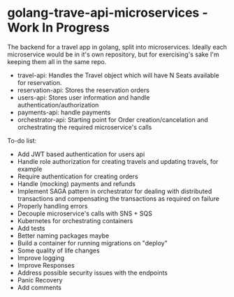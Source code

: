 # golang-trave-api-microservices - Work In Progress

The backend for a travel app in golang, split into microservices. Ideally each microservice would be in it's own repository, but for exercising's sake I'm keeping them all in the same repo.

- travel-api: Handles the Travel object which will have N Seats available for reservation.
- reservation-api: Stores the reservation orders
- users-api: Stores user information and handle authentication/authorization
- payments-api: handle payments
- orchestrator-api: Starting point for Order creation/cancelation and orchestrating the required microservice's calls

To-do list:
- Add JWT based authentication for users api
- Handle role authorization for creating travels and updating travels, for example
- Require authentication for creating orders
- Handle (mocking) payments and refunds
- Implement SAGA pattern in orchestrator for dealing with distributed transactions and compensating the transactions as required on failure
- Properly handling errors
- Decouple microservice's calls with SNS + SQS
- Kubernetes for orchestrating containers
- Add tests
- Better naming packages maybe
- Build a container for running migrations on "deploy"
- Some quality of life changes
- Improve logging
- Improve Responses
- Address possible security issues with the endpoints
- Panic Recovery
- Add comments